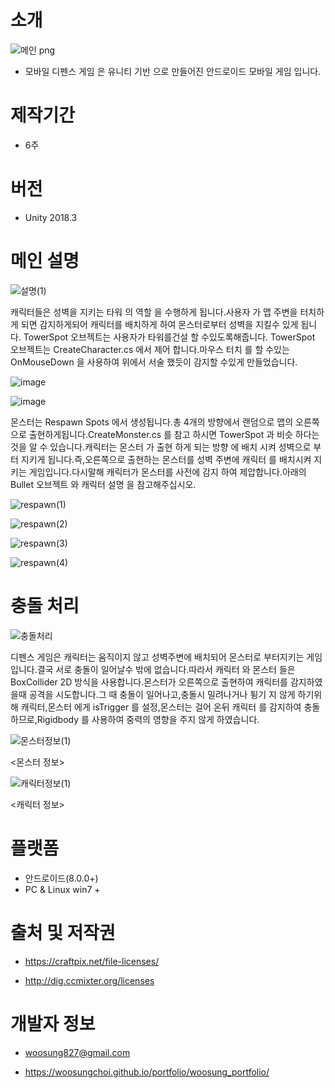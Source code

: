 # 소개 

![메인 png](https://user-images.githubusercontent.com/11676387/62414359-2de57a80-b655-11e9-9d26-fb7214cde3bf.jpg)


- 모바일 디펜스 게임 은 유니티 기반 으로 만들어진 안드로이드 모바일 게임 입니다.

# 제작기간

- 6주 

# 버전

- Unity 2018.3

# 메인 설명


![설명(1)](https://user-images.githubusercontent.com/11676387/62472727-4f23a380-b7da-11e9-91aa-c372de7ac33e.png)

캐릭터들은 성벽을 지키는 타워 의 역할 을 수행하게 됩니다.사용자 가 맵 주변을 터치하게 되면 감지하게되어 캐릭터를 배치하게 하여 몬스터로부터 성벽을 지킬수 있게 됩니다. TowerSpot 오브젝트는 사용자가 타워를건설 할 수있도록해줍니다. TowerSpot 오브젝트는 CreateCharacter.cs 에서 제어 합니다.마우스 터치 를 할 수있는 OnMouseDown 을 사용하여 위에서 서술 했듯이 감지할 수있게 만들었습니다. 

![image](https://user-images.githubusercontent.com/11676387/62420842-f833a680-b6d3-11e9-9c8f-24c1fe7736c1.png)

   
![image](https://user-images.githubusercontent.com/11676387/62420875-84de6480-b6d4-11e9-9a3f-b7d86a89c958.png)
    
몬스터는  Respawn Spots 에서 생성됩니다.총 4개의 방향에서 랜덤으로 맵의 오른쪽 으로 출현하게됩니다.CreateMonster.cs 를 참고 하시면 TowerSpot 과 비슷 하다는 것을 알 수 있습니다.캐릭터는 몬스터 가 출현 하게 되는 방향 에 배치 시켜 성벽으로 부터 지키게 됩니다.즉,오른쪽으로 출현하는 몬스터를 성벽 주변에 캐릭터 를 배치시켜 지키는 게임입니다.다시말해 캐릭터가 몬스터를 사전에 감지 하여 제압합니다.아래의 Bullet 오브젝트 와 캐릭터 설명 을 참고해주십시오.

   
![respawn(1)](https://user-images.githubusercontent.com/11676387/62472049-e2f47000-b7d8-11e9-8662-37510714a239.png)

![respawn(2)](https://user-images.githubusercontent.com/11676387/62472029-db34cb80-b7d8-11e9-8d04-fd346c46557b.png)

![respawn(3)](https://user-images.githubusercontent.com/11676387/62472032-dcfe8f00-b7d8-11e9-90c8-1fbe4327916e.png)

![respawn(4)](https://user-images.githubusercontent.com/11676387/62472036-de2fbc00-b7d8-11e9-975e-ac0690663b37.png)


# 충돌 처리   


![충돌처리](https://user-images.githubusercontent.com/11676387/62475400-ee976500-b7df-11e9-9041-29f0a0215842.jpg)




디펜스 게임은 캐릭터는 움직이지 않고 성벽주변에 배치되어 몬스터로 부터지키는 게임입니다.결국 서로 충돌이 일어날수 밖에 없습니다.따라서 캐릭터 와 몬스터 들은 BoxCollider 2D 방식을 사용합니다.몬스터가 오른쪽으로 출현하여 캐릭터를 감지하였을때 공격을 시도합니다.그 때 충돌이 일어나고,충돌시 밀려나거나 튕기 지 않게 하기위해 캐릭터,몬스터 에게 isTrigger 를 설정,몬스터는 걸어 온뒤 캐릭터 를 감지하여 충돌하므로,Rigidbody 를 사용하여 중력의 영향을 주지 않게 하였습니다.


![몬스터정보(1)](https://user-images.githubusercontent.com/11676387/62474944-f60a3e80-b7de-11e9-96f3-43dfaff04485.png)

<몬스터 정보>

![캐릭터정보(1)](https://user-images.githubusercontent.com/11676387/62475136-6913b500-b7df-11e9-8903-cefbe2321612.png)

<캐릭터 정보>




# 플랫폼
  
  - 안드로이드(8.0.0+)
  - PC & Linux win7 + 
 
 
# 출처 및 저작권

  - https://craftpix.net/file-licenses/
  
  - http://dig.ccmixter.org/licenses
  
  
# 개발자 정보

 - woosung827@gmail.com
 
 - https://woosungchoi.github.io/portfolio/woosung_portfolio/

 
 
 
 


